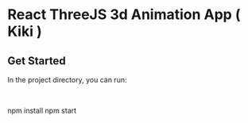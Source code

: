 # React ThreeJS 3d Animation App ( Kiki )


## Get Started
In the project directory, you can run:

<br>

  npm install 
  npm start
  
